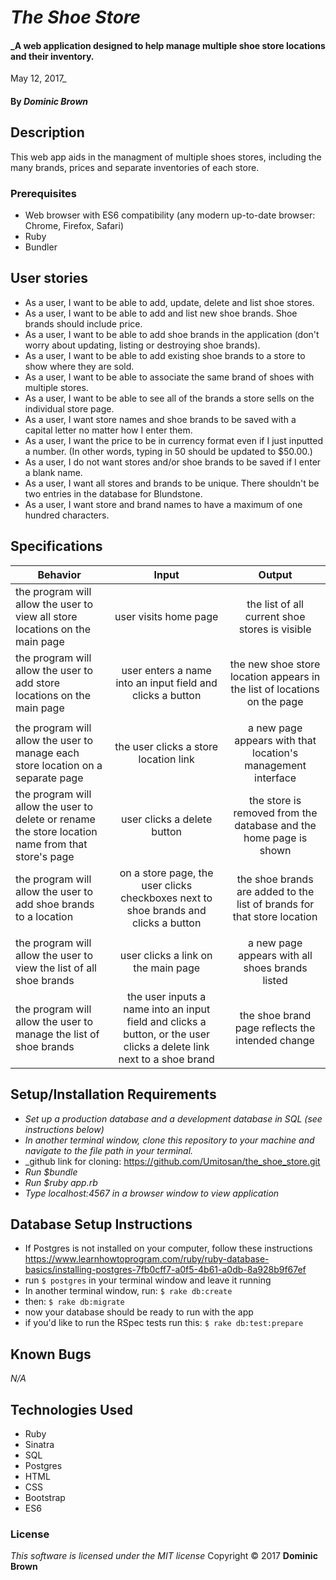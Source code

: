 # _The Shoe Store_

#### _A web application designed to help manage multiple shoe store locations and their inventory.
May 12, 2017_

#### By _**Dominic Brown**_

## Description

This web app aids in the managment of multiple shoes stores, including the many brands, prices and separate inventories of each store.

### Prerequisites

* Web browser with ES6 compatibility (any modern up-to-date browser: Chrome, Firefox, Safari)
* Ruby
* Bundler

## User stories

* As a user, I want to be able to add, update, delete and list shoe stores.
* As a user, I want to be able to add and list new shoe brands. Shoe brands should include price.
* As a user, I want to be able to add shoe brands in the application (don't worry about updating, listing or  destroying shoe brands).
* As a user, I want to be able to add existing shoe brands to a store to show where they are sold.
* As a user, I want to be able to associate the same brand of shoes with multiple stores.
* As a user, I want to be able to see all of the brands a store sells on the individual store page.
* As a user, I want store names and shoe brands to be saved with a capital letter no matter how I enter them.
* As a user, I want the price to be in currency format even if I just inputted a number. (In other words,  typing in 50 should be updated to $50.00.)
* As a user, I do not want stores and/or shoe brands to be saved if I enter a blank name.
* As a user, I want all stores and brands to be unique. There shouldn't be two entries in the database for  Blundstone.
* As a user, I want store and brand names to have a maximum of one hundred characters.

## Specifications
| Behavior |  Input   |  Output  |
|----------|:--------:|:--------:|
| the program will allow the user to view all store locations on the main page | user visits home page | the list of all current shoe stores is visible |
| the program will allow the user to add store locations on the main page | user enters a name into an input field and clicks a button | the new shoe store location appears in the list of locations on the page |
||||
| the program will allow the user to manage each store location on a separate page | the user clicks a store location link | a new page appears with that location's management interface |
| the program will allow the user to delete or rename the store location name from that store's page | user clicks a delete button | the store is removed from the database and the home page is shown |
| the program will allow the user to add shoe brands to a location | on a store page, the user clicks checkboxes next to shoe brands and clicks a button | the shoe brands are added to the list of brands for that store location |
||||
| the program will allow the user to view the list of all shoe brands | user clicks a link on the main page | a new page appears with all shoes brands listed |
| the program will allow the user to manage the list of shoe brands | the user inputs a name into an input field and clicks a button, or the user clicks a delete link next to a shoe brand | the shoe brand page reflects the intended change |

## Setup/Installation Requirements

* _Set up a production database and a development database in SQL (see instructions below)_
* _In another terminal window, clone this repository to your machine and navigate to the file path in your terminal._
* _github link for cloning: https://github.com/Umitosan/the_shoe_store.git
* _Run $bundle_
* _Run $ruby app.rb_
* _Type localhost:4567 in a browser window to view application_

## Database Setup Instructions

* If Postgres is not installed on your computer, follow these instructions https://www.learnhowtoprogram.com/ruby/ruby-database-basics/installing-postgres-7fb0cff7-a0f5-4b61-a0db-8a928b9f67ef
* run ```$ postgres``` in your terminal window and leave it running
* In another terminal window, run: ```$ rake db:create```
* then: ```$ rake db:migrate```
* now your database should be ready to run with the app
* if you'd like to run the RSpec tests run this: ```$ rake db:test:prepare```

## Known Bugs
_N/A_

## Technologies Used
* Ruby
* Sinatra
* SQL
* Postgres
* HTML
* CSS
* Bootstrap
* ES6

### License
*This software is licensed under the MIT license*
Copyright © 2017 **Dominic Brown**
